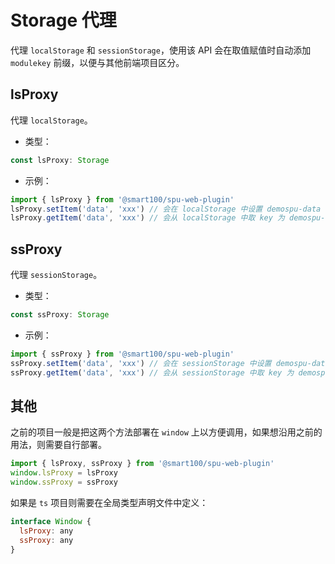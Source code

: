 

# Storage 代理

代理 `localStorage` 和 `sessionStorage`，使用该 API 会在取值赋值时自动添加 `modulekey` 前缀，以便与其他前端项目区分。


## lsProxy
代理 `localStorage`。

+ 类型：

```js
const lsProxy: Storage
```

+ 示例：

```js
import { lsProxy } from '@smart100/spu-web-plugin'
lsProxy.setItem('data', 'xxx') // 会在 localStorage 中设置 demospu-data = 'xxx'
lsProxy.getItem('data', 'xxx') // 会从 localStorage 中取 key 为 demospu-data 的值
```


## ssProxy
代理 `sessionStorage`。

+ 类型：

```js
const ssProxy: Storage
```

+ 示例：

```js
import { ssProxy } from '@smart100/spu-web-plugin'
ssProxy.setItem('data', 'xxx') // 会在 sessionStorage 中设置 demospu-data = 'xxx'
ssProxy.getItem('data', 'xxx') // 会从 sessionStorage 中取 key 为 demospu-data 的值
```


## 其他

之前的项目一般是把这两个方法部署在 `window` 上以方便调用，如果想沿用之前的用法，则需要自行部署。

```js
import { lsProxy, ssProxy } from '@smart100/spu-web-plugin'
window.lsProxy = lsProxy
window.ssProxy = ssProxy
```

如果是 `ts` 项目则需要在全局类型声明文件中定义：

```js
interface Window {
  lsProxy: any
  ssProxy: any
}
```
